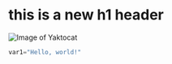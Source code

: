 # this is a new h1 header
![Image of Yaktocat](https://octodex.github.com/images/yaktocat.png)


``` python
var1="Hello, world!"
```
